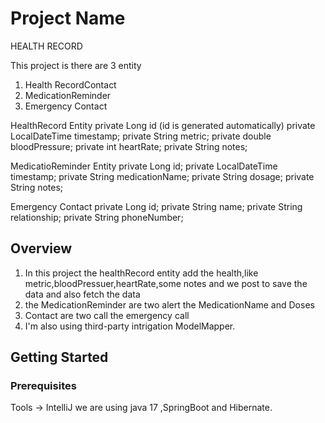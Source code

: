 
# Project Name
  HEALTH RECORD

This project is there are 3 entity 
  1. Health RecordContact
  2. MedicationReminder
  3. Emergency Contact


HealthRecord Entity
    private Long id (id is generated automatically)
    private LocalDateTime timestamp;
    private String metric;
    private double bloodPressure;
    private int heartRate;
    private String notes;
    

MedicatioReminder Entity
    private Long id;
    private LocalDateTime timestamp;
    private String medicationName;
    private String dosage;
    private String notes;
    

Emergency Contact
    private Long id;
    private String name;
    private String relationship;
    private String phoneNumber;



## Overview

   1.  In this project the healthRecord entity add the health,like metric,bloodPressuer,heartRate,some notes and we post to save the data and also fetch the data 
   2.  the MedicationReminder are two alert the MedicationName and Doses
   3.   Contact are two call the emergency call
   4.   I'm also using third-party intrigation ModelMapper.
     

## Getting Started

### Prerequisites
Tools ->  IntelliJ
  we are using java 17 ,SpringBoot and Hibernate.


